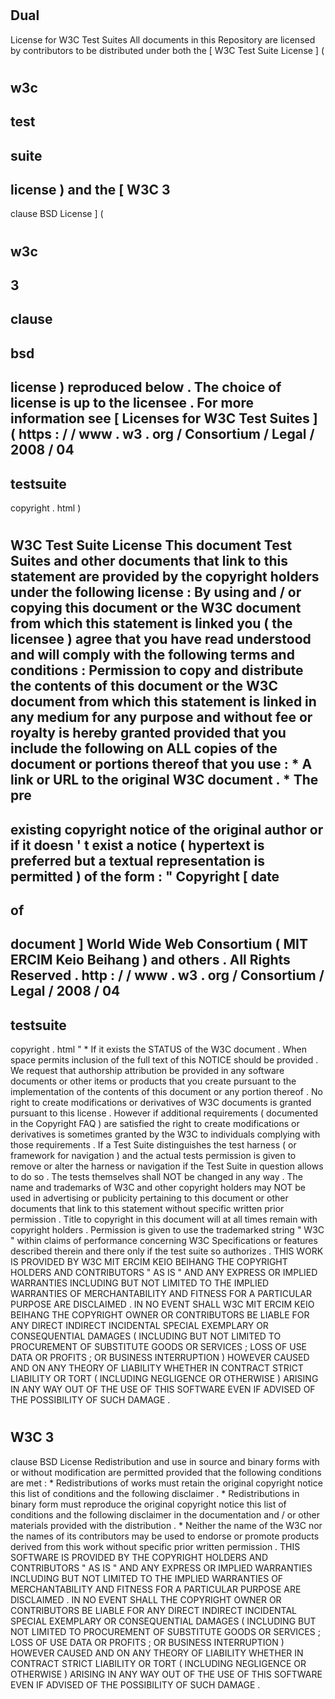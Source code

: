 #
Dual
-
License
for
W3C
Test
Suites
All
documents
in
this
Repository
are
licensed
by
contributors
to
be
distributed
under
both
the
[
W3C
Test
Suite
License
]
(
#
w3c
-
test
-
suite
-
license
)
and
the
[
W3C
3
-
clause
BSD
License
]
(
#
w3c
-
3
-
clause
-
bsd
-
license
)
reproduced
below
.
The
choice
of
license
is
up
to
the
licensee
.
For
more
information
see
[
Licenses
for
W3C
Test
Suites
]
(
https
:
/
/
www
.
w3
.
org
/
Consortium
/
Legal
/
2008
/
04
-
testsuite
-
copyright
.
html
)
#
W3C
Test
Suite
License
This
document
Test
Suites
and
other
documents
that
link
to
this
statement
are
provided
by
the
copyright
holders
under
the
following
license
:
By
using
and
/
or
copying
this
document
or
the
W3C
document
from
which
this
statement
is
linked
you
(
the
licensee
)
agree
that
you
have
read
understood
and
will
comply
with
the
following
terms
and
conditions
:
Permission
to
copy
and
distribute
the
contents
of
this
document
or
the
W3C
document
from
which
this
statement
is
linked
in
any
medium
for
any
purpose
and
without
fee
or
royalty
is
hereby
granted
provided
that
you
include
the
following
on
ALL
copies
of
the
document
or
portions
thereof
that
you
use
:
*
A
link
or
URL
to
the
original
W3C
document
.
*
The
pre
-
existing
copyright
notice
of
the
original
author
or
if
it
doesn
'
t
exist
a
notice
(
hypertext
is
preferred
but
a
textual
representation
is
permitted
)
of
the
form
:
"
Copyright
[
date
-
of
-
document
]
World
Wide
Web
Consortium
(
MIT
ERCIM
Keio
Beihang
)
and
others
.
All
Rights
Reserved
.
http
:
/
/
www
.
w3
.
org
/
Consortium
/
Legal
/
2008
/
04
-
testsuite
-
copyright
.
html
"
*
If
it
exists
the
STATUS
of
the
W3C
document
.
When
space
permits
inclusion
of
the
full
text
of
this
NOTICE
should
be
provided
.
We
request
that
authorship
attribution
be
provided
in
any
software
documents
or
other
items
or
products
that
you
create
pursuant
to
the
implementation
of
the
contents
of
this
document
or
any
portion
thereof
.
No
right
to
create
modifications
or
derivatives
of
W3C
documents
is
granted
pursuant
to
this
license
.
However
if
additional
requirements
(
documented
in
the
Copyright
FAQ
)
are
satisfied
the
right
to
create
modifications
or
derivatives
is
sometimes
granted
by
the
W3C
to
individuals
complying
with
those
requirements
.
If
a
Test
Suite
distinguishes
the
test
harness
(
or
framework
for
navigation
)
and
the
actual
tests
permission
is
given
to
remove
or
alter
the
harness
or
navigation
if
the
Test
Suite
in
question
allows
to
do
so
.
The
tests
themselves
shall
NOT
be
changed
in
any
way
.
The
name
and
trademarks
of
W3C
and
other
copyright
holders
may
NOT
be
used
in
advertising
or
publicity
pertaining
to
this
document
or
other
documents
that
link
to
this
statement
without
specific
written
prior
permission
.
Title
to
copyright
in
this
document
will
at
all
times
remain
with
copyright
holders
.
Permission
is
given
to
use
the
trademarked
string
"
W3C
"
within
claims
of
performance
concerning
W3C
Specifications
or
features
described
therein
and
there
only
if
the
test
suite
so
authorizes
.
THIS
WORK
IS
PROVIDED
BY
W3C
MIT
ERCIM
KEIO
BEIHANG
THE
COPYRIGHT
HOLDERS
AND
CONTRIBUTORS
"
AS
IS
"
AND
ANY
EXPRESS
OR
IMPLIED
WARRANTIES
INCLUDING
BUT
NOT
LIMITED
TO
THE
IMPLIED
WARRANTIES
OF
MERCHANTABILITY
AND
FITNESS
FOR
A
PARTICULAR
PURPOSE
ARE
DISCLAIMED
.
IN
NO
EVENT
SHALL
W3C
MIT
ERCIM
KEIO
BEIHANG
THE
COPYRIGHT
OWNER
OR
CONTRIBUTORS
BE
LIABLE
FOR
ANY
DIRECT
INDIRECT
INCIDENTAL
SPECIAL
EXEMPLARY
OR
CONSEQUENTIAL
DAMAGES
(
INCLUDING
BUT
NOT
LIMITED
TO
PROCUREMENT
OF
SUBSTITUTE
GOODS
OR
SERVICES
;
LOSS
OF
USE
DATA
OR
PROFITS
;
OR
BUSINESS
INTERRUPTION
)
HOWEVER
CAUSED
AND
ON
ANY
THEORY
OF
LIABILITY
WHETHER
IN
CONTRACT
STRICT
LIABILITY
OR
TORT
(
INCLUDING
NEGLIGENCE
OR
OTHERWISE
)
ARISING
IN
ANY
WAY
OUT
OF
THE
USE
OF
THIS
SOFTWARE
EVEN
IF
ADVISED
OF
THE
POSSIBILITY
OF
SUCH
DAMAGE
.
#
W3C
3
-
clause
BSD
License
Redistribution
and
use
in
source
and
binary
forms
with
or
without
modification
are
permitted
provided
that
the
following
conditions
are
met
:
*
Redistributions
of
works
must
retain
the
original
copyright
notice
this
list
of
conditions
and
the
following
disclaimer
.
*
Redistributions
in
binary
form
must
reproduce
the
original
copyright
notice
this
list
of
conditions
and
the
following
disclaimer
in
the
documentation
and
/
or
other
materials
provided
with
the
distribution
.
*
Neither
the
name
of
the
W3C
nor
the
names
of
its
contributors
may
be
used
to
endorse
or
promote
products
derived
from
this
work
without
specific
prior
written
permission
.
THIS
SOFTWARE
IS
PROVIDED
BY
THE
COPYRIGHT
HOLDERS
AND
CONTRIBUTORS
"
AS
IS
"
AND
ANY
EXPRESS
OR
IMPLIED
WARRANTIES
INCLUDING
BUT
NOT
LIMITED
TO
THE
IMPLIED
WARRANTIES
OF
MERCHANTABILITY
AND
FITNESS
FOR
A
PARTICULAR
PURPOSE
ARE
DISCLAIMED
.
IN
NO
EVENT
SHALL
THE
COPYRIGHT
OWNER
OR
CONTRIBUTORS
BE
LIABLE
FOR
ANY
DIRECT
INDIRECT
INCIDENTAL
SPECIAL
EXEMPLARY
OR
CONSEQUENTIAL
DAMAGES
(
INCLUDING
BUT
NOT
LIMITED
TO
PROCUREMENT
OF
SUBSTITUTE
GOODS
OR
SERVICES
;
LOSS
OF
USE
DATA
OR
PROFITS
;
OR
BUSINESS
INTERRUPTION
)
HOWEVER
CAUSED
AND
ON
ANY
THEORY
OF
LIABILITY
WHETHER
IN
CONTRACT
STRICT
LIABILITY
OR
TORT
(
INCLUDING
NEGLIGENCE
OR
OTHERWISE
)
ARISING
IN
ANY
WAY
OUT
OF
THE
USE
OF
THIS
SOFTWARE
EVEN
IF
ADVISED
OF
THE
POSSIBILITY
OF
SUCH
DAMAGE
.
